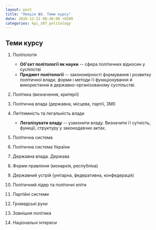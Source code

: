 ```yaml
---
layout: post
title: "Лекція №9. Теми курсу"
date: 2016-12-22 08:30:00 +0200
categories: kpi_s07_politology
---
```



## Теми курсу

1. Політологія

   - **Об'єкт політології як науки** -- сфера політичних відносин у суспілстві
   - **Предмет політології** -- закономірності формування і розвитку політичної влади, 
     форми і методи її функціонування й використання в державно-організованому суспільстві.

2. Політика (визначення, критерії)
3. Політична влада (державна, місцева, партії, ЗМІ)
4. Легітимність та легальність влади

   - **Легалізувати владу** -- узаконити владу. Визначити її сутність, функції, структуру у законодавчих актах.

5. Політична система
6. Політична система України
7. Державна влада. Держава
8. Форми правління (монархія, республіка)
9. Державний устрій (унітарна, федеративна, конфедерація)
10. Політичний лідер та політичні еліти
11. Партійні системи
12. Громадські рухи
13. Зовнішня політика
14. Національні інтереси
